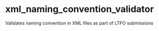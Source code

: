 # xml_naming_convention_validator
Validates naming convention in XML files as part of LTFO submissions
